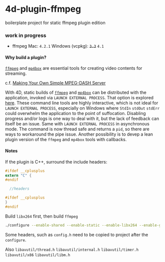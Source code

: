 # 4d-plugin-ffmpeg
boilerplate project for static ffmpeg plugin edition

### **work in progress** 

* ffmpeg Mac: ``4.2.1`` Windows (vcpkg): ~~``3.3``~~ ``4.1`` 

#### Why build a plugin?

[``ffmpeg``](https://ffmpeg.zeranoe.com/builds/) and [``mp4box``](https://gpac.wp.imt.fr/2015/07/29/gpac-build-mp4box-only-all-platforms/) are essential tools for creating video contents for streaming.

c.f. [Making Your Own Simple MPEG-DASH Server](https://www.instructables.com/id/Making-Your-Own-Simple-DASH-MPEG-Server-Windows-10/)

With 4D, static builds of [``ffmpeg``](https://ffmpeg.zeranoe.com/builds/) and [``mp4box``](https://gpac.wp.imt.fr/2015/07/29/gpac-build-mp4box-only-all-platforms/) can be distributed with the application, invoked via ``LAUNCH EXTERNAL PROCESS``. That option is explored [here](https://github.com/miyako/4d-video-server-example). These command line tools are highly interactive, which is not ideal for ``LAUNCH EXTERNAL PROCESS``, especially on Windows where ``StdIn`` ``stdOut`` ``stdErr``  could overwhelm the application to the point of suffocation. Disabling progress and/or logs is one way to deal with it, but the lack of feedback can itself be an issue. Same with ``LAUNCH EXTERNAL PROCESS`` in asynchronous mode. The command is now thread safe and returns a ``pid``, so there are ways to workaround the pipe issue. Another possibility is to devep a lean plugin version of the ``ffmpeg`` and ``mp4box`` tools with callbacks.

#### Notes 

If the plugin is C++, surround the include headers:

```c
#ifdef __cplusplus
extern "C" {
#endif

  //headers

#ifdef __cplusplus
}
#endif
```

Build ``libx264`` first, then build ``ffmpeg``

```sh
./configure --enable-shared --enable-static --enable-libx264 --enable-gpl 
```

Some headers, such as ``config.h`` need to be copied to project after the ``configure``.

Also ``libavutil/thread.h`` ``libavutil/internal.h`` ``libavutil/timer.h`` ``libavutil/x86`` ``libavutil/libm.h``
